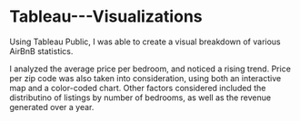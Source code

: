 # Tableau---Visualizations

Using Tableau Public, I was able to create a visual breakdown of various AirBnB statistics.

I analyzed the average price per bedroom, and noticed a rising trend. Price per zip code was also taken into consideration, using both an interactive map and a color-coded chart. Other factors considered included the distributino of listings by number of bedrooms, as well as the revenue generated over a year.
